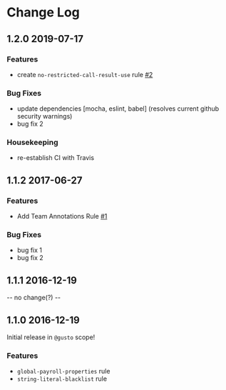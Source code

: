 # Change Log
## 1.2.0 2019-07-17

### Features
* create `no-restricted-call-result-use` rule [#2](https://github.com/Gusto/eslint-plugin-gusto/pull/2)


### Bug Fixes

* update dependencies [mocha, eslint, babel] (resolves current github security warnings)
* bug fix 2

### Housekeeping

- re-establish CI with Travis

## 1.1.2 2017-06-27

### Features
* Add Team Annotations Rule [#1](https://github.com/Gusto/eslint-plugin-gusto/pull/1)

### Bug Fixes

* bug fix 1
* bug fix 2

## 1.1.1 2016-12-19

-- no change(?) --

## 1.1.0 2016-12-19

Initial release in `@gusto` scope!

### Features
- `global-payroll-properties` rule
- `string-literal-blacklist` rule
